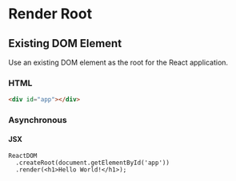 # Render Root

## Existing DOM Element

Use an existing DOM element as the root for the React application.

### HTML

```HTML
<div id="app"></div>
```

### Asynchronous

#### JSX

```JSX
ReactDOM
  .createRoot(document.getElementById('app'))
  .render(<h1>Hello World!</h1>);
```
